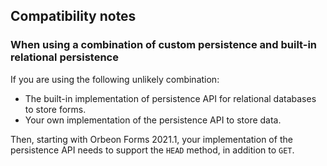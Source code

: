 ## Compatibility notes

### When using a combination of custom persistence and built-in relational persistence

If you are using the following unlikely combination:

- The built-in implementation of persistence API for relational databases to store forms.
- Your own implementation of the persistence API to store data.

Then, starting with Orbeon Forms 2021.1, your implementation of the persistence API needs to support the `HEAD` method, in addition to `GET`.
